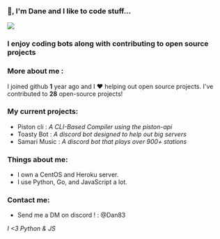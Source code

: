 ### 👋, I'm Dane and I like to code stuff...

![](https://komarev.com/ghpvc/?username=Milo123459)

### I enjoy coding bots along with contributing to open source projects

### More about me :


I joined github **1** year ago and I ♥ helping out open source projects. I've contributed to **28** open-source projects!

### My current projects:
* Piston cli : *A CLI-Based Compiler using the piston-api*
* Toasty Bot : *A discord bot designed to help out big servers*
* Samari Music : *A discord bot that plays over 900+ stations*

### Things about me:
* I own a CentOS and Heroku server.
* I use Python, Go, and JavaScript a lot.

### Contact me:
* Send me a DM on discord ! : @Dan83

*I <3 Python & JS*
